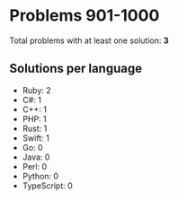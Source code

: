 # Problems 901-1000

Total problems with at least one solution: **3**

## Solutions per language

- Ruby: 2
- C#: 1
- C++: 1
- PHP: 1
- Rust: 1
- Swift: 1
- Go: 0
- Java: 0
- Perl: 0
- Python: 0
- TypeScript: 0
